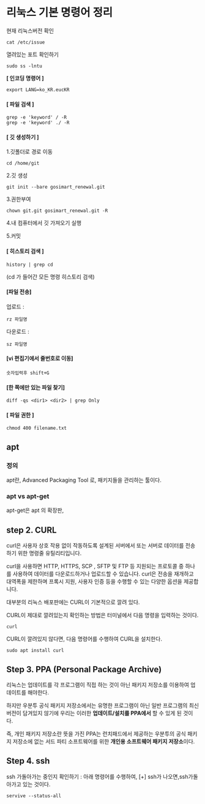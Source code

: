 # 리눅스 기본 명령어 정리



현재 리눅스버전 확인

```shell
cat /etc/issue
```





열려있는 포트 확인하기

```shell
sudo ss -lntu
```

**[ 인코딩 명령어 ]**

```
export LANG=ko_KR.eucKR 
```

#### [ 파일 검색 ]

```
grep -e 'keyword' / -R
grep -e 'keyword' ./ -R
```

#### [ 깃 생성하기 ]

1.깃폴더로 경로 이동    

```
cd /home/git
```

2.깃 생성        

```
git init --bare gosimart_renewal.git 
```

3.권한부여        

```
chown git.git gosimart_renewal.git -R 
```

4.내 컴퓨터에서 깃 가져오기 실행 

5.커밋

#### [ 히스토리 검색 ]

```
history | grep cd 
```

(cd 가 들어간 모든 명령 히스토리 검색)

#### [파일 전송]

업로드 : 

```
rz 파일명
```

다운로드 : 

```
sz 파일명
```

#### [vi 편집기에서 줄번호로 이동]

```
숫자입력후 shift+G
```

#### [한 쪽에만 있는 파일 찾기]

```
diff -qs <dir1> <dir2> | grep Only
```

#### [ 파일 권한 ]

```shell
chmod 400 filename.txt
```

## apt

### 정의

apt란, Advanced Packaging Tool 로, 패키지들을 관리하는 툴이다. 

### apt vs apt-get

apt-get은 apt 의 확장판, 

## step 2. CURL

curl은 사용자 상호 작용 없이 작동하도록 설계된 서버에서 또는 서버로 데이터를 전송하기 위한 명령줄 유틸리티입니다. 

curl을 사용하면 HTTP, HTTPS, SCP , SFTP 및 FTP 등 지원되는 프로토콜 중 하나를 사용하여 데이터를 다운로드하거나 업로드할 수 있습니다. curl은 전송을 재개하고 대역폭을 제한하며 프록시 지원, 사용자 인증 등을 수행할 수 있는 다양한 옵션을 제공합니다.

대부분의 리눅스 배포판에는 CURL이 기본적으로 깔려 있다. 

CURL이 제대로 깔려있는지 확인하는 방법은 터미널에서 다음 명령을 입력하는 것이다.

```shell
curl
```

CURL이 깔려있지 않다면, 다음 명령어를 수행하여 CURL을 설치한다.

```shell
sudo apt install curl
```

### 

## Step 3. PPA (Personal Package Archive)

리눅스는 업데이트를 각 프로그램이 직접 하는 것이 아닌 패키지 저장소를 이용하여 업데이트를 해야한다.

하지만 우분투 공식 패키지 저장소에서는 유명한 프로그램이 아닌 일반 프로그램의 최신 버전이 담겨있지 않기에 우리는 이러한 **업데이트/설치를 PPA에서** 할 수 있게 된 것이다.

즉, 개인 패키지 저장소란 뜻을 가진 PPA는 런치패드에서 제공하는 우분투의 공식 패키지 저장소에 없는 서드 파티 소프트웨어를 위한 **개인용 소프트웨어 패키지 저장소**이다.

## Step 4. ssh

ssh 가돌아가는 중인지 확인하기 : 아래 명령어를 수행하여, [+] ssh가 나오면,ssh가돌아가고 있는 것이다.

```shell
servive --status-all
```
